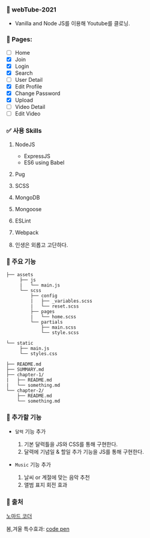 ### 📖 webTube-2021

- Vanilla and Node JS를 이용해 Youtube를 클로닝.

### 📒 Pages:

- [ ] Home
- [x] Join
- [x] Login
- [x] Search
- [ ] User Detail
- [x] Edit Profile
- [x] Change Password
- [x] Upload
- [ ] Video Detail
- [ ] Edit Video

### ✅ 사용 Skills

1. NodeJS


    - ExpressJS
    - ES6 using Babel

2. Pug
3. SCSS
4. MongoDB
5. Mongoose
6. ESLint
7. Webpack
8. 인생은 외롭고 고단하다.

### 📕 주요 기능

```
├── assets
     ├── js
     |   └── main.js
     └── scss
         ├── config
         |   ├── _variables.scss
         |   └── reset.scss
         ├── pages
         |   └── home.scss
         └── partials
             ├── main.scss
             └── style.scss

└── static
     ├── main.js
     └── styles.css
```

```
├── README.md
├── SUMMARY.md
├── chapter-1/
|   ├── README.md
|   └── something.md
└── chapter-2/
    ├── README.md
    └── something.md
```

### 📘 추가할 기능

- `달력` 기능 추가

  1.  기본 달력틀을 JS와 CSS를 통해 구현한다.
  2.  달력에 기념일 & 할일 추가 기능을 JS를 통해 구현한다.

- `Music` 기능 추가
  1.  날씨 or 계절에 맞는 음악 추천
  2.  앨범 표지 회전 효과

### 📙 출처

[노마드 코더](https://nomadcoders.co/)<br>

봄,겨울 특수효과: [code pen](https://codepen.io/)
